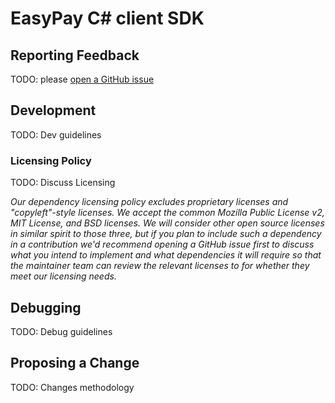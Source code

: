 # EasyPay C# client SDK

## Reporting Feedback

TODO: please [open a GitHub issue](https://github.com/banco-alimentar/easypay-client-csharp/issues/new/choose)

## Development

TODO: Dev guidelines

### Licensing Policy

TODO: Discuss Licensing

*Our dependency licensing policy excludes proprietary licenses and "copyleft"-style
licenses. We accept the common Mozilla Public License v2, MIT License,
and BSD licenses. We will consider other open source licenses
in similar spirit to those three, but if you plan to include such a dependency
in a contribution we'd recommend opening a GitHub issue first to discuss what
you intend to implement and what dependencies it will require so that the
maintainer team can review the relevant licenses to for whether
they meet our licensing needs.*

## Debugging

TODO: Debug guidelines

## Proposing a Change

TODO: Changes methodology

